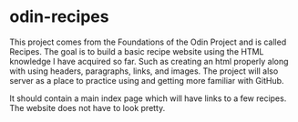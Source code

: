 # odin-recipes

This project comes from the Foundations of the Odin Project and is called Recipes. The goal is to build a basic recipe website using the HTML knowledge I have acquired so far. Such as creating an html properly along with using headers, paragraphs, links, and images. The project will also server as a place to practice using and getting more familiar with GitHub.

It should contain a main index page which will have links to a few recipes.
The website does not have to look pretty.